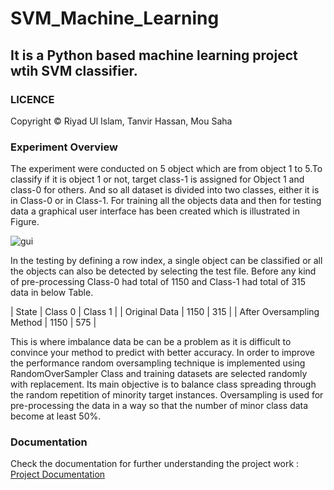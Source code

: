 # SVM_Machine_Learning

## It is a Python based machine learning project wtih SVM classifier.

### LICENCE

Copyright © Riyad Ul Islam, Tanvir Hassan, Mou Saha

### Experiment Overview

The experiment were conducted on 5 object which are from object 1 to 5.To classify if it is object 1 or not, target class-1 is assigned for Object 1 and class-0 for others. And so all dataset is divided into two classes, either it is in Class-0 or in Class-1. For training all the objects data and then for testing data a graphical user interface has been created which is illustrated in Figure.
 
![gui](https://user-images.githubusercontent.com/57096728/145985878-122dfd4b-bc88-446c-aab0-11a443d5911d.JPG)

In the testing by defining a row index, a single object can be classified or all the objects can also be detected by selecting the test file. 
Before any kind of pre-processing Class-0 had total of 1150 and Class-1 had total of 315 data in below Table. 

| State | Class 0  | Class 1 |
| Original Data  | 1150 | 315 |
| After Oversampling Method | 1150 | 575 |

This is where imbalance data be can be a problem as it is difficult to convince  your method to predict with better accuracy. In order to improve the performance random oversampling technique is implemented using RandomOverSampler Class and training datasets are selected randomly with replacement.
Its main objective is to balance class spreading through the random repetition of minority target instances. Oversampling is used for pre-processing the data in a way so that the number of minor class data become at least 50%.

### Documentation

Check the documentation for further understanding the project work : [Project Documentation](https://github.com/sudo-riyad/SVM_Machine_Learning/blob/b6197bfd7cc2791def361cbc710557d1bf21e821/Task_6_Team_1_Saha_Mou_Islam_Riyad-Ul-_Hasan_Tanvir.pdf)